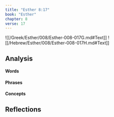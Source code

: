 ```yaml
---
title: "Esther 8:17"
book: "Esther"
chapter: 8
verse: 17
---
```

![[/Greek/Esther/008/Esther-008-017G.md#Text]]
![[/Hebrew/Esther/008/Esther-008-017H.md#Text]]

## Analysis

#### Words

#### Phrases

#### Concepts

## Reflections
